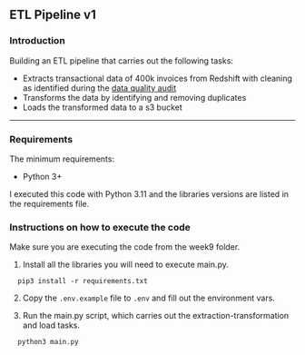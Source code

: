 ## ETL Pipeline v1

### Introduction
Building an ETL pipeline that carries out the following tasks:
- Extracts transactional data of 400k invoices from Redshift with cleaning as identified during the [data quality audit]()
- Transforms the data by identifying and removing duplicates
- Loads the transformed data to a s3 bucket

---

### Requirements
  The minimum requirements:
- Python 3+

I executed this code with Python 3.11 and the libraries versions are listed in the requirements file.

### Instructions on how to execute the code
Make sure you are executing the code from the week9 folder.
1. Install all the libraries you will need to execute main.py. 

```
  pip3 install -r requirements.txt
```

2. Copy the `.env.example` file to `.env` and fill out the environment vars.

3. Run the main.py script, which carries out the extraction-transformation and load tasks.

```
  python3 main.py
```